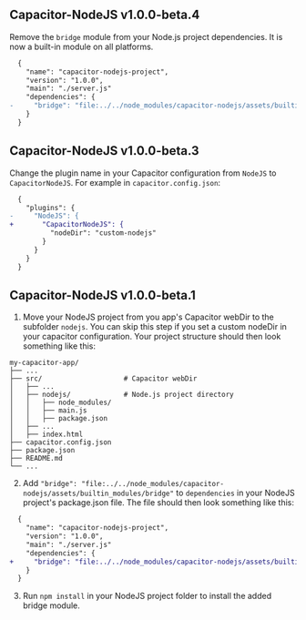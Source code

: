 ## Capacitor-NodeJS v1.0.0-beta.4

Remove the `bridge` module from your Node.js project dependencies. It is now a built-in module on all platforms.

```diff
  {
    "name": "capacitor-nodejs-project",
    "version": "1.0.0",
    "main": "./server.js"
    "dependencies": {
-     "bridge": "file:../../node_modules/capacitor-nodejs/assets/builtin_modules/bridge"
    }
  }
```

## Capacitor-NodeJS v1.0.0-beta.3

Change the plugin name in your Capacitor configuration from `NodeJS` to `CapacitorNodeJS`.
For example in `capacitor.config.json`:

```diff
  {
    "plugins": {
-     "NodeJS": {
+       "CapacitorNodeJS": {
          "nodeDir": "custom-nodejs"
        }
      }
    }
  }
```

## Capacitor-NodeJS v1.0.0-beta.1

1. Move your NodeJS project from you app's Capacitor webDir to the subfolder `nodejs`. You can skip this step if you set a custom nodeDir in your capacitor configuration. Your project structure should then look something like this:

```
my-capacitor-app/
├── ...
├── src/                    # Capacitor webDir
│   ├── ...
│   ├── nodejs/             # Node.js project directory
│   │   ├── node_modules/
│   │   ├── main.js
│   │   ├── package.json
│   ├── ...
│   ├── index.html
├── capacitor.config.json
├── package.json
├── README.md
└── ...
```


2. Add `"bridge": "file:../../node_modules/capacitor-nodejs/assets/builtin_modules/bridge"` to `dependencies` in your NodeJS project's package.json file. The file should then look something like this:

```diff
  {
    "name": "capacitor-nodejs-project",
    "version": "1.0.0",
    "main": "./server.js"
    "dependencies": {
+     "bridge": "file:../../node_modules/capacitor-nodejs/assets/builtin_modules/bridge"
    }
  }
```

3. Run `npm install` in your NodeJS project folder to install the added bridge module.
